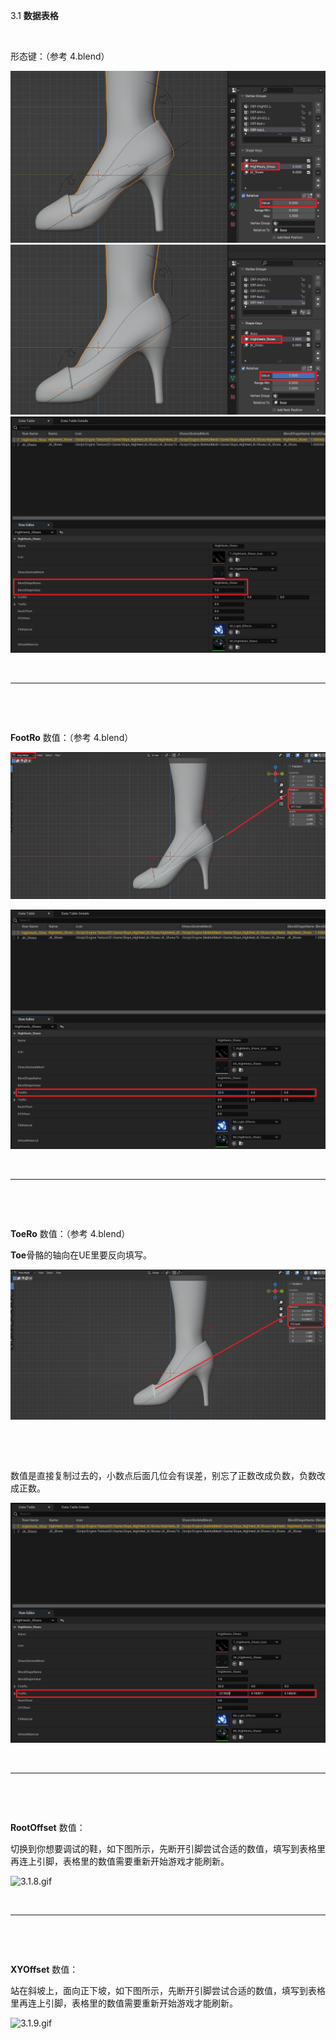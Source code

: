 3.1 **数据表格**

&nbsp;

形态键：（参考 4.blend）

![3.1.1.png](../../_resources/3.1.1.png)![3.1.2.png](../../_resources/3.1.2.png)![3.1.3.png](../../_resources/3.1.3.png)

&nbsp;

* * *

&nbsp;

&nbsp;

**FootRo** 数值：（参考 4.blend）

![3.1.4.png](../../_resources/3.1.4.png)

![3.1.5.png](../../_resources/3.1.5.png)

&nbsp;

* * *

&nbsp;

&nbsp;

**ToeRo** 数值：（参考 4.blend）

**Toe**骨骼的轴向在UE里要反向填写。

![3.1.6.png](../../_resources/3.1.6.png)

&nbsp;

&nbsp;

数值是直接复制过去的，小数点后面几位会有误差，别忘了正数改成负数，负数改成正数。

![3.1.7.png](../../_resources/3.1.7.png)

&nbsp;

* * *

&nbsp;

&nbsp;

**RootOffset** 数值：

切换到你想要调试的鞋，如下图所示，先断开引脚尝试合适的数值，填写到表格里再连上引脚，表格里的数值需要重新开始游戏才能刷新。

![3.1.8.gif](../../_resources/3.1.8.gif)

&nbsp;

* * *

&nbsp;

&nbsp;

**XYOffset** 数值：

站在斜坡上，面向正下坡，如下图所示，先断开引脚尝试合适的数值，填写到表格里再连上引脚，表格里的数值需要重新开始游戏才能刷新。

![3.1.9.gif](../../_resources/3.1.9.gif)

&nbsp;